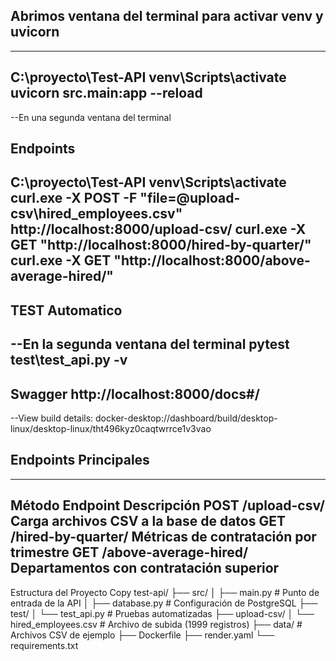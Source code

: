 ## Abrimos ventana del terminal para activar venv y uvicorn
------------------------------------------------------------
C:\proyecto\Test-API
venv\Scripts\activate
uvicorn src.main:app --reload
--------------------------------------------------------
--En una segunda ventana del terminal
## Endpoints
C:\proyecto\Test-API
venv\Scripts\activate
curl.exe -X POST -F "file=@upload-csv\hired_employees.csv" http://localhost:8000/upload-csv/
curl.exe -X GET "http://localhost:8000/hired-by-quarter/"
curl.exe -X GET "http://localhost:8000/above-average-hired/"
--------------------------------------------------------
## TEST Automatico
--En la segunda ventana del terminal
pytest test\test_api.py -v 
--------------------------------------------------------
## Swagger http://localhost:8000/docs#/
--View build details: docker-desktop://dashboard/build/desktop-linux/desktop-linux/tht496kyz0caqtwrrce1v3vao
## Endpoints Principales
-------------------------------------------------------------------------
Método	Endpoint	            Descripción
POST	/upload-csv/	        Carga archivos CSV a la base de datos
GET	    /hired-by-quarter/	    Métricas de contratación por trimestre
GET	    /above-average-hired/	Departamentos con contratación superior
-------------------------------------------------------------------------

 Estructura del Proyecto
Copy
test-api/
├── src/
│   ├── main.py                     # Punto de entrada de la API
│   ├── database.py                 # Configuración de PostgreSQL
├── test/
│   └── test_api.py                 # Pruebas automatizadas
├── upload-csv/
│   └── hired_employees.csv         # Archivo de subida (1999 registros)
├── data/                           # Archivos CSV de ejemplo
├── Dockerfile
├── render.yaml
└── requirements.txt